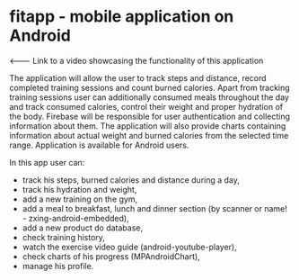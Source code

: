 # fitapp - mobile application on Android
 <--- Link to a video showcasing the functionality of this application

The application will allow the user to track steps and distance, record completed training sessions and count burned calories. 
Apart from tracking training sessions user can additionally consumed meals throughout the day and track consumed calories, 
control their weight and proper hydration of the body. Firebase will be responsible for user authentication and collecting information about them. 
The application will also provide charts containing information about actual weight and burned calories from the selected time range. 
Application is available for Android users.

In this app user can:
  - track his steps, burned calories and distance during a day,
  - track his hydration and weight,
  - add a new training on the gym,
  - add a meal to breakfast, lunch and dinner section (by scanner or name! - zxing-android-embedded),
  - add a new product do database,
  - check training history,
  - watch the exercise video guide (android-youtube-player),
  - check charts of his progress (MPAndroidChart),
  - manage his profile.
